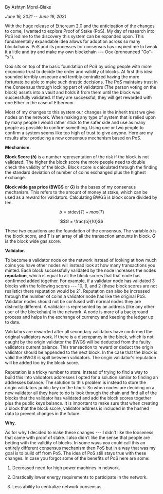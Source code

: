 By Ashtyn Morel-Blake

*June 16, 2021 -- June 19, 2021*

With the huge release of Ethereum 2.0 and the anticipation of the
changes to come, I wanted to explore Proof of Stake (PoS). My day of
research into PoS led me to the discovery this system can be expanded
upon. This fundamentally expandable idea allows for adoption across so
many blockchains. PoS and its processes for consensus has inspired me to
tweak it a little and try and make my own blockchain --- Oox (pronounced
\"Oo\"-\"x\").

Oox sits on top of the basic foundation of PoS by using people with more
economic trust to decide the order and validity of blocks. At first this
idea sounded terribly unsecure and terribly centralized having the more
fortunate be able to make such drastic decisions. The PoS maintains
trust in the Consensus through locking part of validators (The person
voting on the block) assets into a vault and holds it from them until
the block was successfully validated. If they are successful, they will
get rewarded with one Ether in the case of Ethereum.

Most of my changes to this system our changes in the inherit trust we
give nodes on the network. When making any type of system that is relied
upon by many people I would rather stick to the safer side and use as
many people as possible to confirm something. Using one or two people to
confirm a system seems like too high of trust to give anyone. Here are
my results after producing a new consensus mechanism based on PoS.

**Mechanism.**

**Block Score (*b*)** is a number representation of the risk if the
block is not validated. The higher the block score the more people need
to double check the validity of the block. Block score is calculated
through the finding the standard deviation of number of coins exchanged
plus the highest exchange.

**Block wide gas price (BWGS** or ***G*)** is the bases of my consensus
mechanism. This refers to the amount of money at stake, which can be
used as a reward for validators. Calculating BWGS is block score divided
by ten.

$$b = \text{stdev}(T) + max(T)$$

$$G = \frac{b}{10}$$

These two equations are the foundation of the consensus. The variable
*b* is the block score, and T is an array of all the transaction amounts
in block. ***G*** is the block wide gas score.

**Validator.**

To become a validator node on the network instead of looking at how much
coins you have other nodes will instead look at how many transactions
you minted. Each block successfully validated by the node increases the
nodes **reputation**, which is equal to all the block scores that that
node has confirmed added together. For example, if a validator node has
validated 3 blocks with the following scores --- 10, 9, and 2 (these
block scores are not realistic) there reputation would be 21. Reputation
can also be increased through the number of coins a validator node has
like the original PoS. Validator nodes should not be confused with
normal nodes they are distinctly different. A validator is represented
by an address (like any other user of the blockchain) in the network. A
node is more of a background process and helps in the exchange of
currency and keeping the ledger up to date.

Validators are rewarded after all secondary validators have confirmed
the original validators work. If there is a discrepancy in the block,
which is not caught by the origin validator the BWGS will be deducted
from the faulty validators current balance. This transaction to reward
or deduct the origin validator should be appended to the next block. In
the case that the block is valid the BWGS is spilt between validators.
The origin validator\'s reputation will be added too by the block score.

Reputation is a tricky number to store. Instead of trying to find a way
to build this into validators addresses I opted for a solution similar
to finding an addresses balance. The solution to this problem is instead
to store the origin validators public key on the block. So when nodes
are deciding on a new validator all they have to do is look through the
chain and find all of the blocks that the validator has validated and
add the block scores together plus the public keys balance. It is
important to make sure that when creating a block that the block score,
validator address is included in the hashed data to prevent changes in
the future.

**Why.**

As for why I decided to make these changes --- I didn\'t like the
looseness that came with proof of stake. I also didn\'t like the sense
that people are betting with the validity of blocks. In some ways you
could call this an entirely different consensus mechanism then PoS but
in a way that was my goal is to build off from PoS. The idea of PoS
still stays true with these changes. In case you forgot some of the
benefits of PoS here are some:

1.  Decreased need for high power machines in network.

2.  Drastically lower energy requirements to participate in the network.

3.  Less ability to centralize network consensus.
